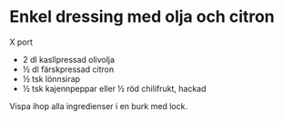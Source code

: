 # Enkel dressing med olja och citron

X port

 - 2 dl kasllpressad olivolja
 - ½ dl färskpressad citron
 - ½ tsk lönnsirap
 - ½ tsk kajennpeppar eller ½ röd chilifrukt, hackad

Vispa ihop alla ingredienser i en burk med lock.